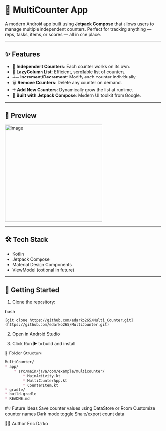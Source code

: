 # 📱 MultiCounter App

A modern Android app built using **Jetpack Compose** that allows users to manage multiple independent counters. Perfect for tracking anything — reps, tasks, items, or scores — all in one place.

---

## ✨ Features

- 🎯 **Independent Counters**: Each counter works on its own.
- 📜 **LazyColumn List**: Efficient, scrollable list of counters.
- ➕➖ **Increment/Decrement**: Modify each counter individually.
- 🗑️ **Remove Counters**: Delete any counter on demand.
- ➕ **Add New Counters**: Dynamically grow the list at runtime.
- 🧪 **Built with Jetpack Compose**: Modern UI toolkit from Google.

---

## 📸 Preview

<img width="314" alt="image" src="https://github.com/user-attachments/assets/382dcf63-3458-492c-9e78-26641ac7ff79" />
 
---

## 🛠️ Tech Stack

- Kotlin
- Jetpack Compose
- Material Design Components
- ViewModel (optional in future)

---

## 🚀 Getting Started

1. Clone the repository:

bash
```
[git clone https://github.com/edarko265/Multi_Counter.git](https://github.com/edarko265/MultiCounter.git)
```

2. Open in Android Studio

3. Click Run ▶️ to build and install

🧩 Folder Structure
```markdown
MultiCounter/
* app/
    * src/main/java/com/example/multicounter/
        * MainActivity.kt
        * MultiCounterApp.kt
        * CounterItem.kt
* gradle/
* build.gradle
* README.md
```

#💡 Future Ideas
Save counter values using DataStore or Room
Customize counter names
Dark mode toggle
Share/export count data


🧑‍💻 Author
Eric Darko



